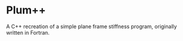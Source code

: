 # Plum++
A C++ recreation of a simple plane frame stiffness program, originally written in Fortran.
